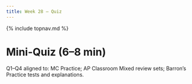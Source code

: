 ```yaml
---
title: Week 28 — Quiz
---
```

{% include topnav.md %}

# Mini-Quiz (6–8 min)

Q1–Q4 aligned to: MC Practice; AP Classroom Mixed review sets; Barron’s Practice tests and explanations.
